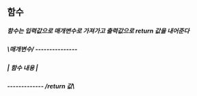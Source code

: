 ## 함수
##### 함수는 입력값으로 매개변수로 가져가고 출력값으로 return 값을 내어준다
##### \매개변수/ ---------------
##### |      함수 내용        | 
##### ------------- /return 값\


